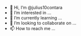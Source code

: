 - 👋 Hi, I’m @julius10contara
- 👀 I’m interested in ...
- 🌱 I’m currently learning ...
- 💞️ I’m looking to collaborate on ...
- 📫 How to reach me ...

<!---
julius10contara/julius10contara is a ✨ special ✨ repository because its `README.md` (this file) appears on your GitHub profile.
You can click the Preview link to take a look at your changes.
--->
